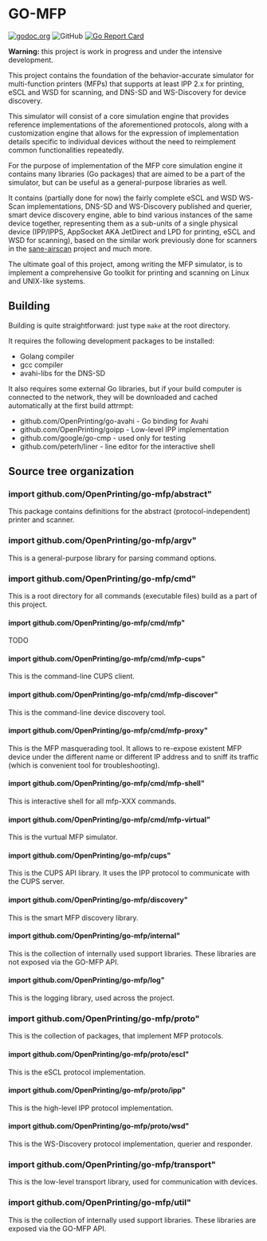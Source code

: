 # GO-MFP

[![godoc.org](https://godoc.org/github.com/OpenPrinting/go-mfp?status.svg)](https://godoc.org/github.com/OpenPrinting/go-mfp)
![GitHub](https://img.shields.io/github/license/OpenPrinting/go-mfp)
[![Go Report Card](https://goreportcard.com/badge/github.com/OpenPrinting/go-mfp)](https://goreportcard.com/report/github.com/OpenPrinting/go-mfp)

**Warning:** this project is work in progress and under the intensive
development.

This project contains the foundation of the behavior-accurate simulator for
multi-function printers (MFPs) that supports at least IPP 2.x for
printing, eSCL and WSD for scanning, and DNS-SD and WS-Discovery for
device discovery.

This simulator will consist of a core simulation engine that provides
reference implementations of the aforementioned protocols, along with a
customization engine that allows for the expression of implementation
details specific to individual devices without the need to reimplement
common functionalities repeatedly.

For the purpose of implementation of the MFP core simulation engine it
contains many libraries (Go packages) that are aimed to be a part of the
simulator, but can be useful as a general-purpose libraries as well.

It contains (partially done for now) the fairly complete eSCL and WSD
WS-Scan implementations, DNS-SD and WS-Discovery published and querier,
smart device discovery engine, able to bind various instances of the
same device together, representing them as a sub-units of a single
physical device (IPP/IPPS, AppSocket AKA JetDirect and LPD for printing,
eSCL and WSD for scanning), based on the similar work previously done for
scanners in the [sane-airscan](https://github.com/alexpevzner/sane-airscan)
project and much more.

The ultimate goal of this project, among writing the MFP simulator, is
to implement a comprehensive Go toolkit for printing and scanning on
Linux and UNIX-like systems.

## Building

Building is quite straightforward: just type `make` at the root
directory.

It requires the following development packages to be installed:

  * Golang compiler
  * gcc compiler
  * avahi-libs for the DNS-SD

It also requires some external Go libraries, but if your build computer
is connected to the network, they will be downloaded and cached
automatically at the first build attrmpt:

  * github.com/OpenPrinting/go-avahi - Go binding for Avahi
  * github.com/OpenPrinting/goipp - Low-level IPP implementation
  * github.com/google/go-cmp - used only for testing
  * github.com/peterh/liner - line editor for the interactive shell

## Source tree organization

### import github.com/OpenPrinting/go-mfp/abstract"

This package contains definitions for the abstract
(protocol-independent) printer and scanner.

### import github.com/OpenPrinting/go-mfp/argv"

This is a general-purpose library for parsing command options.

### import github.com/OpenPrinting/go-mfp/cmd"

This is a root directory for all commands (executable files) build as a
part of this project.

#### import github.com/OpenPrinting/go-mfp/cmd/mfp"

TODO

#### import github.com/OpenPrinting/go-mfp/cmd/mfp-cups"

This is the command-line CUPS client.

#### import github.com/OpenPrinting/go-mfp/cmd/mfp-discover"

This is the command-line device discovery tool.

#### import github.com/OpenPrinting/go-mfp/cmd/mfp-proxy"

This is the MFP masquerading tool. It allows to re-expose existent MFP
device under the different name or different IP address and to sniff its
traffic (which is convenient tool for troubleshooting).

#### import github.com/OpenPrinting/go-mfp/cmd/mfp-shell"

This is interactive shell for all mfp-XXX commands.

#### import github.com/OpenPrinting/go-mfp/cmd/mfp-virtual"

This is the vurtual MFP simulator.

#### import github.com/OpenPrinting/go-mfp/cups"

This is the CUPS API library. It uses the IPP protocol to communicate
with the CUPS server.

#### import github.com/OpenPrinting/go-mfp/discovery"

This is the smart MFP discovery library.

#### import github.com/OpenPrinting/go-mfp/internal"

This is the collection of internally used support libraries. These
libraries are not exposed via the GO-MFP API.

#### import github.com/OpenPrinting/go-mfp/log"

This is the logging library, used across the project.

### import github.com/OpenPrinting/go-mfp/proto"

This is the collection of packages, that implement MFP protocols.

#### import github.com/OpenPrinting/go-mfp/proto/escl"

This is the eSCL protocol implementation.

#### import github.com/OpenPrinting/go-mfp/proto/ipp"

This is the high-level IPP protocol implementation.

#### import github.com/OpenPrinting/go-mfp/proto/wsd"

This is the WS-Discovery protocol implementation, querier and responder.

### import github.com/OpenPrinting/go-mfp/transport"

This is the low-level transport library, used for communication with
devices.

### import github.com/OpenPrinting/go-mfp/util"

This is the collection of internally used support libraries. These
libraries are exposed via the GO-MFP API. 

<!-- vim:ts=8:sw=4:et:textwidth=72
-->
